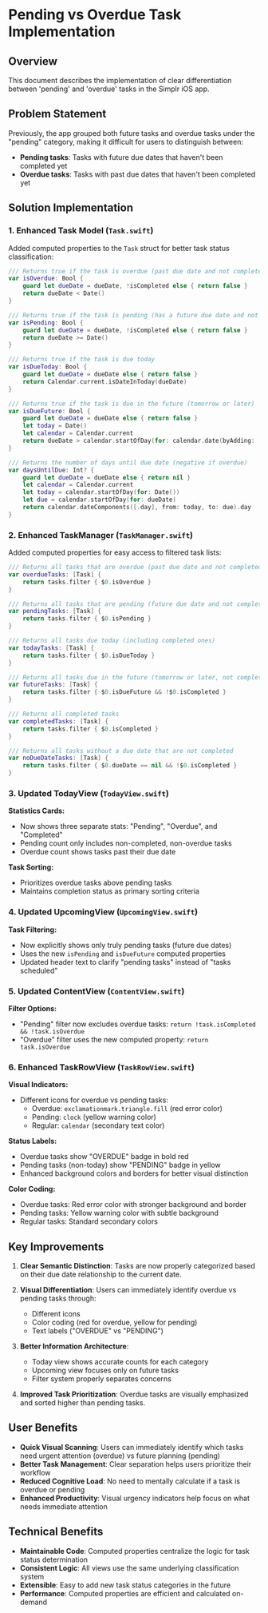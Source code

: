 # Pending vs Overdue Task Implementation

## Overview

This document describes the implementation of clear differentiation between 'pending' and 'overdue' tasks in the Simplr iOS app.

## Problem Statement

Previously, the app grouped both future tasks and overdue tasks under the "pending" category, making it difficult for users to distinguish between:

- **Pending tasks**: Tasks with future due dates that haven't been completed yet
- **Overdue tasks**: Tasks with past due dates that haven't been completed yet

## Solution Implementation

### 1. Enhanced Task Model (`Task.swift`)

Added computed properties to the `Task` struct for better task status classification:

```swift
/// Returns true if the task is overdue (past due date and not completed)
var isOverdue: Bool {
    guard let dueDate = dueDate, !isCompleted else { return false }
    return dueDate < Date()
}

/// Returns true if the task is pending (has a future due date and not completed)
var isPending: Bool {
    guard let dueDate = dueDate, !isCompleted else { return false }
    return dueDate >= Date()
}

/// Returns true if the task is due today
var isDueToday: Bool {
    guard let dueDate = dueDate else { return false }
    return Calendar.current.isDateInToday(dueDate)
}

/// Returns true if the task is due in the future (tomorrow or later)
var isDueFuture: Bool {
    guard let dueDate = dueDate else { return false }
    let today = Date()
    let calendar = Calendar.current
    return dueDate > calendar.startOfDay(for: calendar.date(byAdding: .day, value: 1, to: today)!)
}

/// Returns the number of days until due date (negative if overdue)
var daysUntilDue: Int? {
    guard let dueDate = dueDate else { return nil }
    let calendar = Calendar.current
    let today = calendar.startOfDay(for: Date())
    let due = calendar.startOfDay(for: dueDate)
    return calendar.dateComponents([.day], from: today, to: due).day
}
```

### 2. Enhanced TaskManager (`TaskManager.swift`)

Added computed properties for easy access to filtered task lists:

```swift
/// Returns all tasks that are overdue (past due date and not completed)
var overdueTasks: [Task] {
    return tasks.filter { $0.isOverdue }
}

/// Returns all tasks that are pending (future due date and not completed)
var pendingTasks: [Task] {
    return tasks.filter { $0.isPending }
}

/// Returns all tasks due today (including completed ones)
var todayTasks: [Task] {
    return tasks.filter { $0.isDueToday }
}

/// Returns all tasks due in the future (tomorrow or later, not completed)
var futureTasks: [Task] {
    return tasks.filter { $0.isDueFuture && !$0.isCompleted }
}

/// Returns all completed tasks
var completedTasks: [Task] {
    return tasks.filter { $0.isCompleted }
}

/// Returns all tasks without a due date that are not completed
var noDueDateTasks: [Task] {
    return tasks.filter { $0.dueDate == nil && !$0.isCompleted }
}
```

### 3. Updated TodayView (`TodayView.swift`)

**Statistics Cards:**

- Now shows three separate stats: "Pending", "Overdue", and "Completed"
- Pending count only includes non-completed, non-overdue tasks
- Overdue count shows tasks past their due date

**Task Sorting:**

- Prioritizes overdue tasks above pending tasks
- Maintains completion status as primary sorting criteria

### 4. Updated UpcomingView (`UpcomingView.swift`)

**Task Filtering:**

- Now explicitly shows only truly pending tasks (future due dates)
- Uses the new `isPending` and `isDueFuture` computed properties
- Updated header text to clarify "pending tasks" instead of "tasks scheduled"

### 5. Updated ContentView (`ContentView.swift`)

**Filter Options:**

- "Pending" filter now excludes overdue tasks: `return !task.isCompleted && !task.isOverdue`
- "Overdue" filter uses the new computed property: `return task.isOverdue`

### 6. Enhanced TaskRowView (`TaskRowView.swift`)

**Visual Indicators:**

- Different icons for overdue vs pending tasks:
  - Overdue: `exclamationmark.triangle.fill` (red error color)
  - Pending: `clock` (yellow warning color)
  - Regular: `calendar` (secondary text color)

**Status Labels:**

- Overdue tasks show "OVERDUE" badge in bold red
- Pending tasks (non-today) show "PENDING" badge in yellow
- Enhanced background colors and borders for better visual distinction

**Color Coding:**

- Overdue tasks: Red error color with stronger background and border
- Pending tasks: Yellow warning color with subtle background
- Regular tasks: Standard secondary colors

## Key Improvements

1. **Clear Semantic Distinction**: Tasks are now properly categorized based on their due date relationship to the current date.

2. **Visual Differentiation**: Users can immediately identify overdue vs pending tasks through:

   - Different icons
   - Color coding (red for overdue, yellow for pending)
   - Text labels ("OVERDUE" vs "PENDING")

3. **Better Information Architecture**:

   - Today view shows accurate counts for each category
   - Upcoming view focuses only on future tasks
   - Filter system properly separates concerns

4. **Improved Task Prioritization**: Overdue tasks are visually emphasized and sorted higher than pending tasks.

## User Benefits

- **Quick Visual Scanning**: Users can immediately identify which tasks need urgent attention (overdue) vs future planning (pending)
- **Better Task Management**: Clear separation helps users prioritize their workflow
- **Reduced Cognitive Load**: No need to mentally calculate if a task is overdue or pending
- **Enhanced Productivity**: Visual urgency indicators help focus on what needs immediate attention

## Technical Benefits

- **Maintainable Code**: Computed properties centralize the logic for task status determination
- **Consistent Logic**: All views use the same underlying classification system
- **Extensible**: Easy to add new task status categories in the future
- **Performance**: Computed properties are efficient and calculated on-demand
